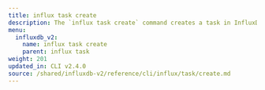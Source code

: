 ```yaml
---
title: influx task create
description: The `influx task create` command creates a task in InfluxDB.
menu:
  influxdb_v2:
    name: influx task create
    parent: influx task
weight: 201
updated_in: CLI v2.4.0
source: /shared/influxdb-v2/reference/cli/influx/task/create.md
---
```


<!-- The content for this file is located at
// SOURCE content/shared/influxdb-v2/reference/cli/influx/task/create.md -->
